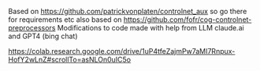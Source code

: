 Based on https://github.com/patrickvonplaten/controlnet_aux so go there for requirements etc
also based on https://github.com/fofr/cog-controlnet-preprocessors 
Modifications to code made with help from LLM claude.ai and GPT4 (bing chat)

https://colab.research.google.com/drive/1uP4tfeZajmPw7aMI7Rnpux-HofY2wLnZ#scrollTo=asNLOn0uIC5o

